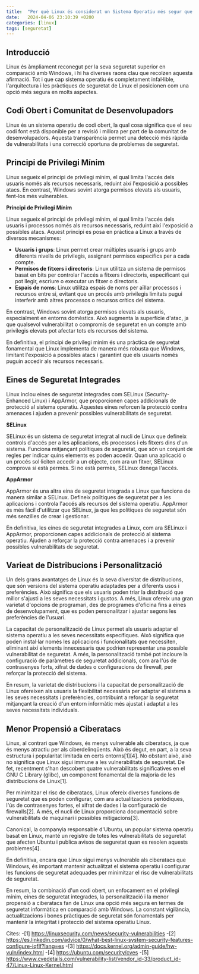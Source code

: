 ```yaml
---
title:  "Per què Linux és considerat un Sistema Operatiu més segur que Windows?"
date:   2024-04-06 23:10:39 +0200
categories: [linux]
tags: [seguretat]
---
```


## Introducció

Linux és àmpliament reconegut per la seva seguretat superior en comparació amb Windows, i hi ha diverses raons clau que recolzen aquesta afirmació. Tot i que cap sistema operatiu és completament infal·lible, l'arquitectura i les pràctiques de seguretat de Linux el posicionen com una opció més segura en molts aspectes.

## Codi Obert i Comunitat de Desenvolupadors

Linux és un sistema operatiu de codi obert, la qual cosa significa que el seu codi font està disponible per a revisió i millora per part de la comunitat de desenvolupadors. Aquesta transparència permet una detecció més ràpida de vulnerabilitats i una correcció oportuna de problemes de seguretat.

## Principi de Privilegi Mínim

Linux segueix el principi de privilegi mínim, el qual limita l'accés dels usuaris només als recursos necessaris, reduint així l'exposició a possibles atacs. En contrast, Windows sovint atorga permisos elevats als usuaris, fent-los més vulnerables.

**Principi de Privilegi Mínim**

Linux segueix el principi de privilegi mínim, el qual limita l'accés dels usuaris i processos només als recursos necessaris, reduint així l'exposició a possibles atacs. Aquest principi es posa en pràctica a Linux a través de diversos mecanismes:

- **Usuaris i grups**: Linux permet crear múltiples usuaris i grups amb diferents nivells de privilegis, assignant permisos específics per a cada compte.
- **Permisos de fitxers i directoris**: Linux utilitza un sistema de permisos basat en bits per controlar l'accés a fitxers i directoris, especificant qui pot llegir, escriure o executar un fitxer o directoris.
- **Espais de noms**: Linux utilitza espais de noms per aïllar processos i recursos entre si, evitant que un procés amb privilegis limitats pugui interferir amb altres processos o recursos crítics del sistema.

En contrast, Windows sovint atorga permisos elevats als usuaris, especialment en entorns domèstics. Això augmenta la superfície d'atac, ja que qualsevol vulnerabilitat o compromís de seguretat en un compte amb privilegis elevats pot afectar tots els recursos del sistema.

En definitiva, el principi de privilegi mínim és una pràctica de seguretat fonamental que Linux implementa de manera més robusta que Windows, limitant l'exposició a possibles atacs i garantint que els usuaris només puguin accedir als recursos necessaris.

## Eines de Seguretat Integrades

Linux inclou eines de seguretat integrades com SELinux (Security-Enhanced Linux) i AppArmor, que proporcionen capes addicionals de protecció al sistema operatiu. Aquestes eines reforcen la protecció contra amenaces i ajuden a prevenir possibles vulnerabilitats de seguretat.

**SELinux**

SELinux és un sistema de seguretat integrat al nucli de Linux que defineix controls d'accés per a les aplicacions, els processos i els fitxers dins d'un sistema. Funciona mitjançant polítiques de seguretat, que són un conjunt de regles per indicar quins elements es poden accedir. Quan una aplicació o un procés sol·liciten accedir a un objecte, com ara un fitxer, SELinux comprova si està permès. Si no està permès, SELinux denega l'accés.

**AppArmor**

AppArmor és una altra eina de seguretat integrada a Linux que funciona de manera similar a SELinux. Defineix polítiques de seguretat per a les aplicacions i controla l'accés als recursos del sistema operatiu. AppArmor és més fàcil d'utilitzar que SELinux, ja que les polítiques de seguretat són més senzilles de crear i gestionar.

En definitiva, les eines de seguretat integrades a Linux, com ara SELinux i AppArmor, proporcionen capes addicionals de protecció al sistema operatiu. Ajuden a reforçar la protecció contra amenaces i a prevenir possibles vulnerabilitats de seguretat.

## Varieat de Distribucions i Personalització

Un dels grans avantatges de Linux és la seva diversitat de distribucions, que són versions del sistema operatiu adaptades per a diferents usos i preferències. Això significa que els usuaris poden triar la distribució que millor s'ajusti a les seves necessitats i gustos. A més, Linux ofereix una gran varietat d'opcions de programari, des de programes d'oficina fins a eines de desenvolupament, que es poden personalitzar i ajustar segons les preferències de l'usuari.

La capacitat de personalització de Linux permet als usuaris adaptar el sistema operatiu a les seves necessitats específiques. Això significa que poden instal·lar només les aplicacions i funcionalitats que necessiten, eliminant així elements innecessaris que podrien representar una possible vulnerabilitat de seguretat. A més, la personalització també pot incloure la configuració de paràmetres de seguretat addicionals, com ara l'ús de contrasenyes forts, xifrat de dades o configuracions de firewall, per reforçar la protecció del sistema.

En resum, la varietat de distribucions i la capacitat de personalització de Linux ofereixen als usuaris la flexibilitat necessària per adaptar el sistema a les seves necessitats i preferències, contribuint a reforçar la seguretat mitjançant la creació d'un entorn informàtic més ajustat i adaptat a les seves necessitats individuals.

## Menor Propensió a Ciberatacs

Linux, al contrari que Windows, és menys vulnerable als ciberatacs, ja que és menys atractiu per als ciberdelinqüents. Això és degut, en part, a la seva estructura i popularitat limitada en certs entorns[1][4]. No obstant això, això no significa que Linux sigui immune a les vulnerabilitats de seguretat. De fet, recentment s'han descobert quatre vulnerabilitats significatives en el GNU C Library (glibc), un component fonamental de la majoria de les distribucions de Linux[1].

Per minimitzar el risc de ciberatacs, Linux ofereix diverses funcions de seguretat que es poden configurar, com ara actualitzacions periòdiques, l'ús de contrasenyes fortes, el xifrat de dades i la configuració de firewalls[2]. A més, el nucli de Linux proporciona documentació sobre vulnerabilitats de maquinari i possibles mitigacions[3].

Canonical, la companyia responsable d'Ubuntu, un popular sistema operatiu basat en Linux, manté un registre de totes les vulnerabilitats de seguretat que afecten Ubuntu i publica avisos de seguretat quan es resolen aquests problemes[4].

En definitiva, encara que Linux sigui menys vulnerable als ciberatacs que Windows, és important mantenir actualitzat el sistema operatiu i configurar les funcions de seguretat adequades per minimitzar el risc de vulnerabilitats de seguretat.

En resum, la combinació d'un codi obert, un enfocament en el privilegi mínim, eines de seguretat integrades, la personalització i la menor propensió a ciberatacs fan de Linux una opció més segura en termes de seguretat informàtica en comparació amb Windows. La constant vigilància, actualitzacions i bones pràctiques de seguretat són fonamentals per mantenir la integritat i protecció del sistema operatiu Linux. 

Cites:
-[1] https://linuxsecurity.com/news/security-vulnerabilities
-[2] https://es.linkedin.com/advice/0/what-best-linux-system-security-features-configure-iqflf?lang=es
-[3] https://docs.kernel.org/admin-guide/hw-vuln/index.html
-[4] https://ubuntu.com/security/cves
-[5] https://www.cvedetails.com/vulnerability-list/vendor_id-33/product_id-47/Linux-Linux-Kernel.html

